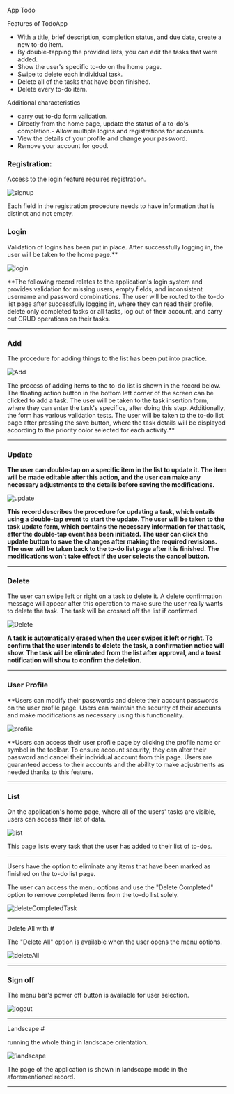 App Todo

Features of TodoApp 

- With a title, brief description, completion status, and due date, create a new to-do item.
- By double-tapping the provided lists, you can edit the tasks that were added.
- Show the user's specific to-do on the home page.
- Swipe to delete each individual task.
- Delete all of the tasks that have been finished.
- Delete every to-do item.


Additional characteristics
- carry out to-do form validation.
- Directly from the home page, update the status of a to-do's completion.- Allow multiple logins and registrations for accounts.
- View the details of your profile and change your password.
- Remove your account for good.




### Registration:


Access to the login feature requires registration.

![signup](record/signup.gif)

Each field in the registration procedure needs to have information that is distinct and not empty.


### Login

Validation of logins has been put in place. After successfully logging in, the user will be taken to the home page.**



![login](record/login.gif)

**The following record relates to the application's login system and provides validation for missing users, empty fields, and inconsistent username and password combinations. The user will be routed to the to-do list page after successfully logging in, where they can read their profile, delete only completed tasks or all tasks, log out of their account, and carry out CRUD operations on their tasks.



---

### Add

The procedure for adding things to the list has been put into practice.

![Add](record/add.gif)

The process of adding items to the to-do list is shown in the record below. The floating action button in the bottom left corner of the screen can be clicked to add a task. The user will be taken to the task insertion form, where they can enter the task's specifics, after doing this step. Additionally, the form has various validation tests. The user will be taken to the to-do list page after pressing the save button, where the task details will be displayed according to the priority color selected for each activity.**



---

### Update


**The user can double-tap on a specific item in the list to update it. The item will be made editable after this action, and the user can make any necessary adjustments to the details before saving the modifications.**

![update](record/update.gif)

**This record describes the procedure for updating a task, which entails using a double-tap event to start the update. The user will be taken to the task update form, which contains the necessary information for that task, after the double-tap event has been initiated. The user can click the update button to save the changes after making the required revisions. The user will be taken back to the to-do list page after it is finished. The modifications won't take effect if the user selects the cancel button.**


---

### Delete


The user can swipe left or right on a task to delete it. A delete confirmation message will appear after this operation to make sure the user really wants to delete the task. The task will be crossed off the list if confirmed.

![Delete](record/delete.gif)

**A task is automatically erased when the user swipes it left or right. To confirm that the user intends to delete the task, a confirmation notice will show. The task will be eliminated from the list after approval, and a toast notification will show to confirm the deletion.**



---

### User Profile

**Users can modify their passwords and delete their account passwords on the user profile page. Users can maintain the security of their accounts and make modifications as necessary using this functionality.

![profile](record/profile.gif)



**Users can access their user profile page by clicking the profile name or symbol in the toolbar. To ensure account security, they can alter their password and cancel their individual account from this page. Users are guaranteed access to their accounts and the ability to make adjustments as needed thanks to this feature.

---

### List

On the application's home page, where all of the users' tasks are visible, users can access their list of data.



![list](record/list.gif)

This page lists every task that the user has added to their list of to-dos.

---

Users have the option to eliminate any items that have been marked as finished on the to-do list page. 

The user can access the menu options and use the "Delete Completed" option to remove completed items from the to-do list solely.

![deleteCompletedTask](record/deleteCompleted.gif)



---

Delete All with #

The "Delete All" option is available when the user opens the menu options.

![deleteAll](record/delete-all.gif)

---

### Sign off

The menu bar's power off button is available for user selection.



![logout](record/logout.gif)

---

Landscape # 

running the whole thing in landscape orientation.

!['landscape](record/landscape.gif)

The page of the application is shown in landscape mode in the aforementioned record.

---



